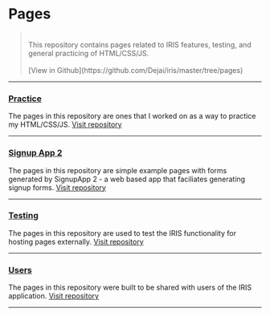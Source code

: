 # Pages

> <br/>
> This repository contains pages related to IRIS features, testing, and general practicing of HTML/CSS/JS.
> <br/><br/>
> [View in Github](https://github.com/Dejai/iris/master/tree/pages)
----

### [Practice](https://dejai.github.io/iris/pages/practice)
The pages in this repository are ones that I worked on as a way to practice my HTML/CSS/JS.
[Visit repository](https://dejai.github.io/iris/pages/practice)

----

### [Signup App 2](https://dejai.github.io/iris/pages/signupApp2)
The pages in this repository are simple example pages with forms generated by SignupApp 2 - a web based app that faciliates generating signup forms.
[Visit repository](https://dejai.github.io/iris/pages/signupApp2)

----

### [Testing](https://dejai.github.io/iris/pages/testing)
The pages in this repository are used to test the IRIS functionality for hosting pages externally.
[Visit repository](https://dejai.github.io/iris/pages/testing)

----

### [Users](https://dejai.github.io/iris/pages/users)
The pages in this repository were built to be shared with users of the IRIS application.
[Visit repository](https://dejai.github.io/iris/pages/users)

----

